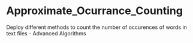# Approximate_Ocurrance_Counting
Deploy different methods to count the number of occurences of words in text files - Advanced Algorithms
